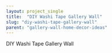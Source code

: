 ```yaml
---
layout: project_single
title:  "DIY Washi Tape Gallery Wall"
slug: "diy-washi-tape-gallery-wall"
parent: "gallery-wall-home-decor-ideas"
---
```

DIY Washi Tape Gallery Wall